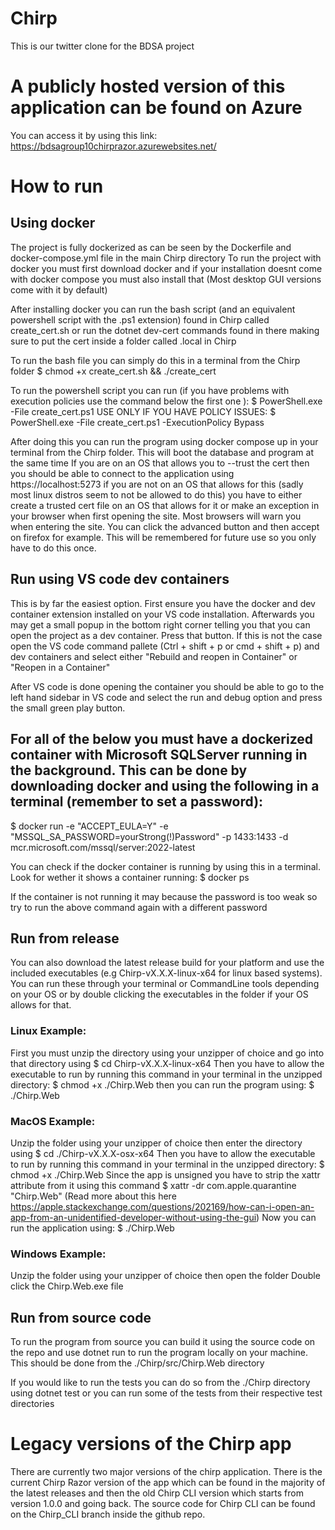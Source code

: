 # Chirp
This is our twitter clone for the BDSA project

# A publicly hosted version of this application can be found on Azure
You can access it by using this link:
https://bdsagroup10chirprazor.azurewebsites.net/

# How to run
## Using docker
The project is fully dockerized as can be seen by the Dockerfile and docker-compose.yml file in the main Chirp directory
To run the project with docker you must first download docker and if your installation doesnt come with docker compose you must also install that (Most desktop GUI versions come with it by default)

After installing docker you can run the bash script (and an equivalent powershell script with the .ps1 extension) found in Chirp called create_cert.sh or run the dotnet dev-cert commands found in there making sure to put the cert inside a folder called .local in Chirp

To run the bash file you can simply do this in a terminal from the Chirp folder
$ chmod +x create_cert.sh && ./create_cert

To run the powershell script you can run (if you have problems with execution policies use the command below the first one ): 
$ PowerShell.exe -File create_cert.ps1 
USE ONLY IF YOU HAVE POLICY ISSUES:
$ PowerShell.exe -File create_cert.ps1 -ExecutionPolicy Bypass

After doing this you can run the program using docker compose up in your terminal from the Chirp folder. This will boot the database and program at the same time
If you are on an OS that allows you to --trust the cert then you should be able to connect to the application using https://localhost:5273 if you are not on an OS that allows for this (sadly most linux distros seem to not be allowed to do this) you have to either create a trusted cert file on an OS that allows for it or make an exception in your browser when first opening the site. Most browsers will warn you when entering the site. You can click the advanced button and then accept on firefox for example. This will be remembered for future use so you only have to do this once.


## Run using VS code dev containers
This is by far the easiest option. First ensure you have the docker and dev container extension installed on your VS code installation. Afterwards you may get a small popup in the bottom right corner telling you that you can open the project as a dev container. Press that button. If this is not the case open the VS code command pallete (Ctrl + shift + p or cmd + shift + p) and dev containers and select either "Rebuild and reopen in Container" or "Reopen in a Container" 

After VS code is done opening the container you should be able to go to the left hand sidebar in VS code and select the run and debug option and press the small green play button.

## For all of the below you must have a dockerized container with Microsoft SQLServer running in the background. This can be done by downloading docker and using the following in a terminal (remember to set a password):
$ docker run -e "ACCEPT_EULA=Y" -e "MSSQL_SA_PASSWORD=yourStrong(!)Password" -p 1433:1433 -d mcr.microsoft.com/mssql/server:2022-latest

You can check if the docker container is running by using this in a terminal. Look for wether it shows a container running:
$ docker ps

If the container is not running it may because the password is too weak so try to run the above command again with a different password

## Run from release
You can also download the latest release build for your platform and use the included executables (e.g Chirp-vX.X.X-linux-x64 for linux based systems). You can run these through your terminal or CommandLine tools depending on your OS or by double clicking the executables in the folder if your OS allows for that.

### Linux Example:
First you must unzip the directory using your unzipper of choice and go into that directory using
$ cd Chirp-vX.X.X-linux-x64
Then you have to allow the executable to run by running this command in your terminal in the unzipped directory:
$ chmod +x ./Chirp.Web
then you can run the program using:
$ ./Chirp.Web

### MacOS Example:
Unzip the folder using your unzipper of choice then enter the directory using
$ cd ./Chirp-vX.X.X-osx-x64
Then you have to allow the executable to run by running this command in your terminal in the unzipped directory:
$ chmod +x ./Chirp.Web
Since the app is unsigned you have to strip the xattr attribute from it using this command
$ xattr -dr com.apple.quarantine "Chirp.Web"
(Read more about this here https://apple.stackexchange.com/questions/202169/how-can-i-open-an-app-from-an-unidentified-developer-without-using-the-gui)
Now you can run the application using:
$ ./Chirp.Web

### Windows Example:
Unzip the folder using your unzipper of choice then open the folder
Double click the Chirp.Web.exe file

## Run from source code
To run the program from source you can build it using the source code on the repo and use dotnet run to run the program locally on your machine. This should be done from the ./Chirp/src/Chirp.Web directory 

If you would like to run the tests you can do so from the ./Chirp directory using dotnet test or you can run some of the tests from their respective test directories

# Legacy versions of the Chirp app
There are currently two major versions of the chirp application. There is the current Chirp Razor version of the app which can be found in the majority of the latest releases and then the old Chirp CLI version which starts from version 1.0.0 and going back. The source code for Chirp CLI can be found on the Chirp_CLI branch inside the github repo.
